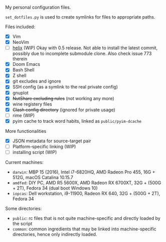 My personal configuration files.

`set_dotfiles.py` is used to create symlinks for files to appropriate paths.

Files included:

- [x] Vim
- [x] NeoVim
- [ ] [helix](https://github.com/helix-editor/helix) (WIP)
    Okay with 0.5 release.
    Not able to install the latest commit, possibly due to incomplete submodule clone.
    Also check issue 773 therein
- [x] Doom Emacs
- [x] Bash Shell
- [x] Z shell
- [x] git excludes and ignore
- [x] SSH config (as a symlink to the real private config)
- [x] gnuplot
- [x] ~~NutShare excluding rules~~ (not working any more)
- [x] wine registery files
- [x] ~~Clash config directory~~ (ignored for private usage)
- [ ] rime (WIP)
- [x] pyim cache to track word habits, linked as `public/pyim-dcache`

More functionalities

- [x] JSON metadata for source-target pair
- [ ] Platform-specific linking (WIP)
- [ ] installing script (WIP)

Current machines:

- `darwin`: MBP 15 (2016), Intel i7-6820HQ, AMD Radeon Pro 455, 16G + 512G, macOS Catalina 10.15.7
- `amdfed`: DIY PC, AMD R5 5600X, AMD Radeon RX 6700XT, 32G + (500G + 2T), Fedora 34 (dual boot Windows 10)
- `iopcas`: Dell workstation, i9-11900, Radeon RX 640, 32G + (500G + 2T), Fedora 34

Some directories:
- `public`: rc files that is not quite machine-specific and directly loaded by the script
- `common`: common ingredients that may be linked into machine-specific directories, hence only indirectly loaded.

